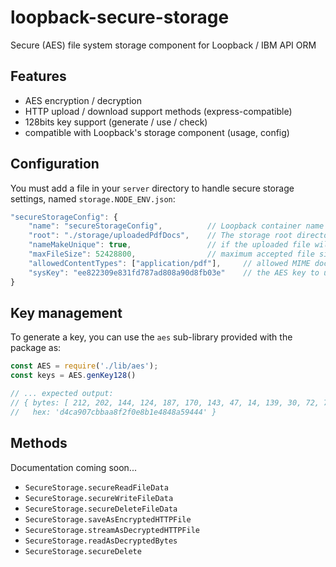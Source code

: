 # loopback-secure-storage
Secure (AES) file system storage component for Loopback / IBM API ORM

## Features

- AES encryption / decryption
- HTTP upload / download support methods (express-compatible)
- 128bits key support (generate / use / check)
- compatible with Loopback's storage component (usage, config)

## Configuration

You must add a file in your `server` directory to handle secure storage settings, named `storage.NODE_ENV.json`:

```js
"secureStorageConfig": {
    "name": "secureStorageConfig",          // Loopback container name
    "root": "./storage/uploadedPdfDocs",    // The storage root directory (project root reference)
    "nameMakeUnique": true,                 // if the uploaded file will be renamed to prevent collisions
    "maxFileSize": 52428800,                // maximum accepted file size in bytes
    "allowedContentTypes": ["application/pdf"],     // allowed MIME document types
    "sysKey": "ee822309e831fd787ad808a90d8fb03e"    // the AES key to use
}
```

## Key management

To generate a key, you can use the `aes` sub-library provided with the package as:

```js
const AES = require('./lib/aes');
const keys = AES.genKey128()

// ... expected output:
// { bytes: [ 212, 202, 144, 124, 187, 170, 143, 47, 14, 139, 30, 72, 72, 165, 148, 68 ],
//   hex: 'd4ca907cbbaa8f2f0e8b1e4848a59444' }

```

## Methods

Documentation coming soon...

- `SecureStorage.secureReadFileData`
- `SecureStorage.secureWriteFileData`
- `SecureStorage.secureDeleteFileData`
- `SecureStorage.saveAsEncryptedHTTPFile`
- `SecureStorage.streamAsDecryptedHTTPFile`
- `SecureStorage.readAsDecryptedBytes`
- `SecureStorage.secureDelete`